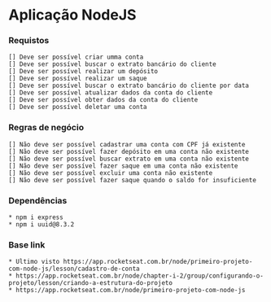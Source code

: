 # Aplicação NodeJS

### Requistos
    [] Deve ser possível criar umma conta
    [] Deve ser possível buscar o extrato bancário do cliente
    [] Deve ser possível realizar um depósito
    [] Deve ser possível realizar um saque
    [] Deve ser possível buscar o extrato bancário do cliente por data
    [] Deve ser possível atualizar dados da conta do cliente
    [] Deve ser possível obter dados da conta do cliente
    [] Deve ser possível deletar uma conta

### Regras de negócio
    [] Não deve ser possível cadastrar uma conta com CPF já existente
    [] Não deve ser possível fazer depósito em uma conta não existente
    [] Não deve ser possível buscar extrato em uma conta não existente
    [] Não deve ser possível fazer saque em uma conta não existente
    [] Não deve ser possível excluir uma conta não existente
    [] Não deve ser possível fazer saque quando o saldo for insuficiente


### Dependências
    * npm i express
    * npm i uuid@8.3.2

### Base link
    * Ultimo visto https://app.rocketseat.com.br/node/primeiro-projeto-com-node-js/lesson/cadastro-de-conta
    * https://app.rocketseat.com.br/node/chapter-i-2/group/configurando-o-projeto/lesson/criando-a-estrutura-do-projeto
    * https://app.rocketseat.com.br/node/primeiro-projeto-com-node-js